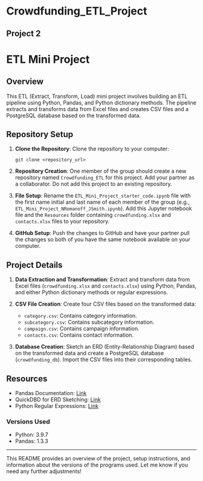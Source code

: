 # Crowdfunding_ETL_Project

Project 2
---

# ETL Mini Project

## Overview
This ETL (Extract, Transform, Load) mini project involves building an ETL pipeline using Python, Pandas, and Python dictionary methods. The pipeline extracts and transforms data from Excel files and creates CSV files and a PostgreSQL database based on the transformed data.

## Repository Setup
1. **Clone the Repository**: Clone the repository to your computer:
    ```
    git clone <repository_url>
    ```

2. **Repository Creation**: One member of the group should create a new repository named `Crowdfunding_ETL` for this project. Add your partner as a collaborator. Do not add this project to an existing repository.

3. **File Setup**: Rename the `ETL_Mini_Project_starter_code.ipynb` file with the first name initial and last name of each member of the group (e.g., `ETL_Mini_Project_NRomanoff_JSmith.ipynb`). Add this Jupyter notebook file and the `Resources` folder containing `crowdfunding.xlsx` and `contacts.xlsx` files to your repository.

4. **GitHub Setup**: Push the changes to GitHub and have your partner pull the changes so both of you have the same notebook available on your computer.

## Project Details

1. **Data Extraction and Transformation**: Extract and transform data from Excel files (`crowdfunding.xlsx` and `contacts.xlsx`) using Python, Pandas, and either Python dictionary methods or regular expressions.

2. **CSV File Creation**: Create four CSV files based on the transformed data:
   - `category.csv`: Contains category information.
   - `subcategory.csv`: Contains subcategory information.
   - `campaign.csv`: Contains campaign information.
   - `contacts.csv`: Contains contact information.

3. **Database Creation**: Sketch an ERD (Entity-Relationship Diagram) based on the transformed data and create a PostgreSQL database (`crowdfunding_db`). Import the CSV files into their corresponding tables.

## Resources
- Pandas Documentation: [Link](https://pandas.pydata.org/docs/)
- QuickDBD for ERD Sketching: [Link](https://www.quickdatabasediagrams.com/)
- Python Regular Expressions: [Link](https://docs.python.org/3/library/re.html)

### Versions Used
- Python: 3.9.7
- Pandas: 1.3.3

---

This README provides an overview of the project, setup instructions, and information about the versions of the programs used. Let me know if you need any further adjustments!

